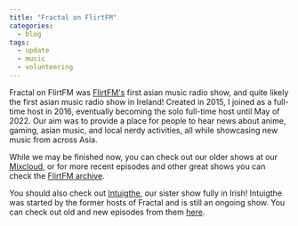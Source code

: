 ```yaml
---
title: "Fractal on FlirtFM"
categories:
  - blog
tags:
  - update
  - music
  - volunteering
---
```


Fractal on FlirtFM was [FlirtFM's][flirt] first asian music radio show, and quite likely the first asian music radio show in Ireland! Created in 2015, I joined as a full-time host in 2016, eventually becoming the solo full-time host until May of 2022. Our aim was to provide a place for people to hear news about anime, gaming, asian music, and local nerdy activities, all while showcasing new music from across Asia. 

While we may be finished now, you can check out our older shows at our [Mixcloud][fractal], or for more recent episodes and other great shows you can check the [FlirtFM archive][archive].

You should also check out [Intuigthe][intuighe], our sister show fully in Irish! Intuigthe was started by the former hosts of Fractal and is still an ongoing show. You can check out old and new episodes from them [here][intuigmix].






[fractal]: https://www.mixcloud.com/Fractal_FlirtFM/uploads/
[flirt]: https://flirtfm.ie/
[archive]: https://www.mixcloud.com/FlirtFM_Archive/uploads/
[intuigmix]: https://www.mixcloud.com/Intuigthe/
[intuighe]: https://twitter.com/intuigthe